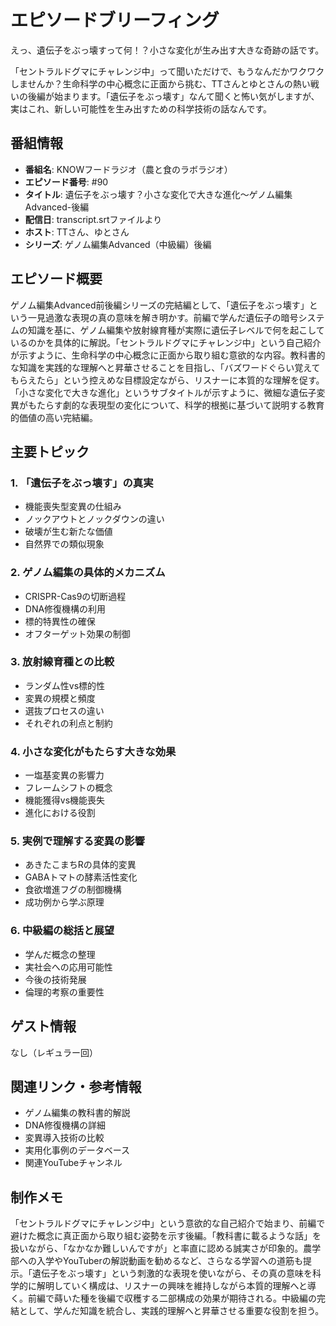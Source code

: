 # エピソードブリーフィング

えっ、遺伝子をぶっ壊すって何！？小さな変化が生み出す大きな奇跡の話です。

「セントラルドグマにチャレンジ中」って聞いただけで、もうなんだかワクワクしませんか？生命科学の中心概念に正面から挑む、TTさんとゆとさんの熱い戦いの後編が始まります。「遺伝子をぶっ壊す」なんて聞くと怖い気がしますが、実はこれ、新しい可能性を生み出すための科学技術の話なんです。

## 番組情報
- **番組名**: KNOWフードラジオ（農と食のラボラジオ）
- **エピソード番号**: #90
- **タイトル**: 遺伝子をぶっ壊す？小さな変化で大きな進化〜ゲノム編集Advanced-後編
- **配信日**: transcript.srtファイルより
- **ホスト**: TTさん、ゆとさん
- **シリーズ**: ゲノム編集Advanced（中級編）後編

## エピソード概要

ゲノム編集Advanced前後編シリーズの完結編として、「遺伝子をぶっ壊す」という一見過激な表現の真の意味を解き明かす。前編で学んだ遺伝子の暗号システムの知識を基に、ゲノム編集や放射線育種が実際に遺伝子レベルで何を起こしているのかを具体的に解説。「セントラルドグマにチャレンジ中」という自己紹介が示すように、生命科学の中心概念に正面から取り組む意欲的な内容。教科書的な知識を実践的な理解へと昇華させることを目指し、「バズワードぐらい覚えてもらえたら」という控えめな目標設定ながら、リスナーに本質的な理解を促す。「小さな変化で大きな進化」というサブタイトルが示すように、微細な遺伝子変異がもたらす劇的な表現型の変化について、科学的根拠に基づいて説明する教育的価値の高い完結編。

## 主要トピック

### 1. 「遺伝子をぶっ壊す」の真実
- 機能喪失型変異の仕組み
- ノックアウトとノックダウンの違い
- 破壊が生む新たな価値
- 自然界での類似現象

### 2. ゲノム編集の具体的メカニズム
- CRISPR-Cas9の切断過程
- DNA修復機構の利用
- 標的特異性の確保
- オフターゲット効果の制御

### 3. 放射線育種との比較
- ランダム性vs標的性
- 変異の規模と頻度
- 選抜プロセスの違い
- それぞれの利点と制約

### 4. 小さな変化がもたらす大きな効果
- 一塩基変異の影響力
- フレームシフトの概念
- 機能獲得vs機能喪失
- 進化における役割

### 5. 実例で理解する変異の影響
- あきたこまちRの具体的変異
- GABAトマトの酵素活性変化
- 食欲増進フグの制御機構
- 成功例から学ぶ原理

### 6. 中級編の総括と展望
- 学んだ概念の整理
- 実社会への応用可能性
- 今後の技術発展
- 倫理的考察の重要性

## ゲスト情報

なし（レギュラー回）

## 関連リンク・参考情報

- ゲノム編集の教科書的解説
- DNA修復機構の詳細
- 変異導入技術の比較
- 実用化事例のデータベース
- 関連YouTubeチャンネル

## 制作メモ

「セントラルドグマにチャレンジ中」という意欲的な自己紹介で始まり、前編で避けた概念に真正面から取り組む姿勢を示す後編。「教科書に載るような話」を扱いながら、「なかなか難しいんですが」と率直に認める誠実さが印象的。農学部への入学やYouTuberの解説動画を勧めるなど、さらなる学習への道筋も提示。「遺伝子をぶっ壊す」という刺激的な表現を使いながら、その真の意味を科学的に解明していく構成は、リスナーの興味を維持しながら本質的理解へと導く。前編で蒔いた種を後編で収穫する二部構成の効果が期待される。中級編の完結として、学んだ知識を統合し、実践的理解へと昇華させる重要な役割を担う。